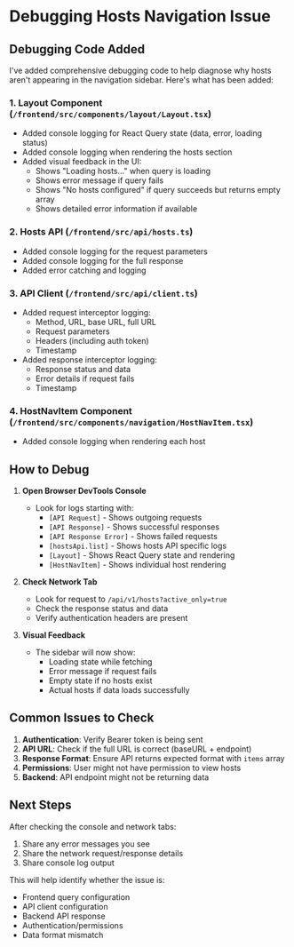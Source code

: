 # Debugging Hosts Navigation Issue

## Debugging Code Added

I've added comprehensive debugging code to help diagnose why hosts aren't appearing in the navigation sidebar. Here's what has been added:

### 1. Layout Component (`/frontend/src/components/layout/Layout.tsx`)
- Added console logging for React Query state (data, error, loading status)
- Added console logging when rendering the hosts section
- Added visual feedback in the UI:
  - Shows "Loading hosts..." when query is loading
  - Shows error message if query fails
  - Shows "No hosts configured" if query succeeds but returns empty array
  - Shows detailed error information if available

### 2. Hosts API (`/frontend/src/api/hosts.ts`)
- Added console logging for the request parameters
- Added console logging for the full response
- Added error catching and logging

### 3. API Client (`/frontend/src/api/client.ts`)
- Added request interceptor logging:
  - Method, URL, base URL, full URL
  - Request parameters
  - Headers (including auth token)
  - Timestamp
- Added response interceptor logging:
  - Response status and data
  - Error details if request fails
  - Timestamp

### 4. HostNavItem Component (`/frontend/src/components/navigation/HostNavItem.tsx`)
- Added console logging when rendering each host

## How to Debug

1. **Open Browser DevTools Console**
   - Look for logs starting with:
     - `[API Request]` - Shows outgoing requests
     - `[API Response]` - Shows successful responses
     - `[API Response Error]` - Shows failed requests
     - `[hostsApi.list]` - Shows hosts API specific logs
     - `[Layout]` - Shows React Query state and rendering
     - `[HostNavItem]` - Shows individual host rendering

2. **Check Network Tab**
   - Look for request to `/api/v1/hosts?active_only=true`
   - Check the response status and data
   - Verify authentication headers are present

3. **Visual Feedback**
   - The sidebar will now show:
     - Loading state while fetching
     - Error message if request fails
     - Empty state if no hosts exist
     - Actual hosts if data loads successfully

## Common Issues to Check

1. **Authentication**: Verify Bearer token is being sent
2. **API URL**: Check if the full URL is correct (baseURL + endpoint)
3. **Response Format**: Ensure API returns expected format with `items` array
4. **Permissions**: User might not have permission to view hosts
5. **Backend**: API endpoint might not be returning data

## Next Steps

After checking the console and network tabs:
1. Share any error messages you see
2. Share the network request/response details
3. Share console log output

This will help identify whether the issue is:
- Frontend query configuration
- API client configuration
- Backend API response
- Authentication/permissions
- Data format mismatch